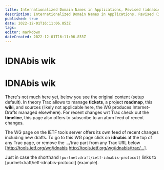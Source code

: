 ```yaml
---
title: Internationalized Domain Names in Applications, Revised (idnabis) Wiki
description: Internationalized Domain Names in Applications, Revised (idnabis) Wiki
published: true
date: 2022-12-01T16:11:06.853Z
tags: 
editor: markdown
dateCreated: 2022-12-01T16:11:06.853Z
---
```


# IDNAbis wik

# IDNAbis wik

There's not much here yet, below you see the original content (setup default). In theory Trac allows to manage **tickets**, a project **roadmap**, this **wiki**, and sources (likely not applicable here, the WG produces Internet-Drafts managed elsewhere). For recent changes wrt Trac check out the **timeline**, this page also offers to subscribe to an atom feed of recent changes.

The WG page on the IETF tools server offers its own feed of recent changes including new drafts. To go to this WG page click on **idnabis** at the top of any Trac page, or remove the .../trac part from any Trac URL below [http://tools.ietf.org/wg/idnabis http://tools.ietf.org/wg/idnabis/trac/...].

Just in case the shorthand `[purlnet:draft/ietf-idnabis-protocol]` links to [purlnet:draft/ietf-idnabis-protocol] (example).   
